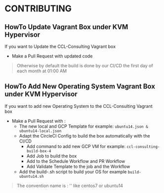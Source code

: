 # CONTRIBUTING

## HowTo Update Vagrant Box under KVM Hypervisor
If you want to Update the CCL-Consulting Vagrant box
  - Make a Pull Request with updated code

> Otherwise by default the build is done by our CI/CD the first day of each month at 01:00 AM

## HowTo Add New Operating System Vagrant Box under KVM Hypervisor
If you want to add new Operating System to the CCL-Consulting Vagrant box
  - Make a Pull Request with :
    - The new local and GCP Template for example: `ubuntu14.json & ubuntu14-local.json`
    - Adapt the CircleCI Config to build the box automatically with the CI/CD
      - Add command to add new GCP VM for example: `ccl-consulting-build-box-4`
      - Add Job to build the box
      - Add to the Schedule Workflow and PR Workflow
      - Add Validate Template to the job and the Workflow
    - Add the build-<DistributionMajorversion>.sh script to build your OS for example `build-ubuntu14.sh`

> The convention name is : '<DistributionMajorversion>' like centos7 or ubuntu14
